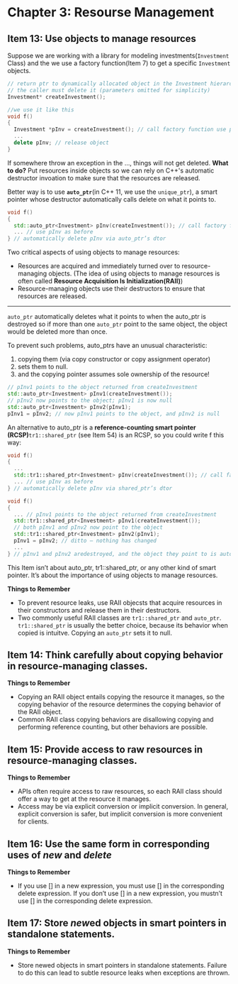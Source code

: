 # Chapter 3: Resourse Management

## Item 13: Use objects to manage resources
Suppose we are working with a library for modeling investments(`Investment` Class) and the we use a factory function(Item 7) to get a specific `Investment` objects. 
```cpp
// return ptr to dynamically allocated object in the Investment hierarchy;
// the caller must delete it (parameters omitted for simplicity)
Investment* createInvestment(); 

//we use it like this
void f()
{
  Investment *pInv = createInvestment(); // call factory function use pInv
  ... 
  delete pInv; // release object
}
```
If somewhere throw an exception in the ..., things will not get deleted.
**What to do?** Put resources inside objects so we can rely on C++'s automatic destructor invoation to make sure that the resources are released. 

Better way is to use **`auto_ptr`**(in C++ 11, we use the `unique_ptr`), a smart pointer whose destructor automatically calls delete on what it points to. 

```cpp
void f()
{
  std::auto_ptr<Investment> pInv(createInvestment()); // call factory function
  ... // use pInv as before
} // automatically delete pInv via auto_ptr’s dtor
```

Two critical aspects of using objects to manage resources:
* Resources are acquired and immediately turned over to resource-
managing objects. (The idea of using objects to manage resources is often called **Resource Acquisition Is Initialization(RAII)**)
* Resource-managing objects use their destructors to ensure
that resources are released.

___
`auto_ptr` automatically deletes what it points to when the
auto_ptr is destroyed so if more than one `auto_ptr` point to the same object, the object would be deleted more than once.

To prevent such problems, auto_ptrs have an unusual characteristic: 
1. copying them (via copy constructor or copy assignment operator) 
2. sets them to null. 
3. and the copying pointer assumes sole ownership of the resource!

```cpp
// pInv1 points to the object returned from createInvestment
std::auto_ptr<Investment> pInv1(createInvestment());
// pInv2 now points to the object; pInv1 is now null
std::auto_ptr<Investment> pInv2(pInv1); 
pInv1 = pInv2; // now pInv1 points to the object, and pInv2 is null
```

An alternative to auto_ptr is a **reference-counting smart pointer (RCSP)**`tr1::shared_ptr` (see Item 54) is an RCSP, so you could write f this
way:
```cpp
void f()
{
  ...
  std::tr1::shared_ptr<Investment> pInv(createInvestment()); // call factory function
  ... // use pInv as before
} // automatically delete pInv via shared_ptr’s dtor

void f()
{
  ... // pInv1 points to the object returned from createInvestment
  std::tr1::shared_ptr<Investment> pInv1(createInvestment()); 
  // both pInv1 and pInv2 now point to the object
  std::tr1::shared_ptr<Investment> pInv2(pInv1); 
  pInv1 = pInv2; // ditto — nothing has changed
  ...
} // pInv1 and pInv2 aredestroyed, and the object they point to is automatically deleted
```
This Item isn’t about auto_ptr, tr1::shared_ptr, or any other kind of smart pointer. It’s about the importance of using objects to manage resources.

**Things to Remember**
* To prevent resource leaks, use RAII objecsts that acquire resources in their constructors and release them in their destructors. 
* Two commonly useful RAII classes are `tr1::shared_ptr` and `auto_ptr`. `tr1::shared_ptr` is usually the better choice, because its behavior when copied is intuitve. Copying an `auto_ptr` sets it to null. 

## Item 14: Think carefully about copying behavior in resource-managing classes.
**Things to Remember**
* Copying an RAII object entails copying the resource it manages, so the copying behavior of the resource determines the copying behavior of the RAII object.
* Common RAII class copying behaviors are disallowing copying and performing reference counting, but other behaviors are possible.

## Item 15: Provide access to raw resources in resource-managing classes.
**Things to Remember**
* APIs often require access to raw resources, so each RAII class should offer a way to get at the resource it manages.
* Access may be via explicit conversion or implicit conversion. In general, explicit conversion is safer, but implicit conversion is more convenient for clients.

## Item 16: Use the same form in corresponding uses of *new* and *delete*
**Things to Remember**
* If you use [] in a new expression, you must use [] in the corresponding delete expression. If you don’t use [] in a new expression, you mustn’t use [] in the corresponding delete expression.


## Item 17: Store *new*ed objects in smart pointers in standalone statements.
**Things to Remember**
* Store newed objects in smart pointers in standalone statements.
Failure to do this can lead to subtle resource leaks when exceptions
are thrown.